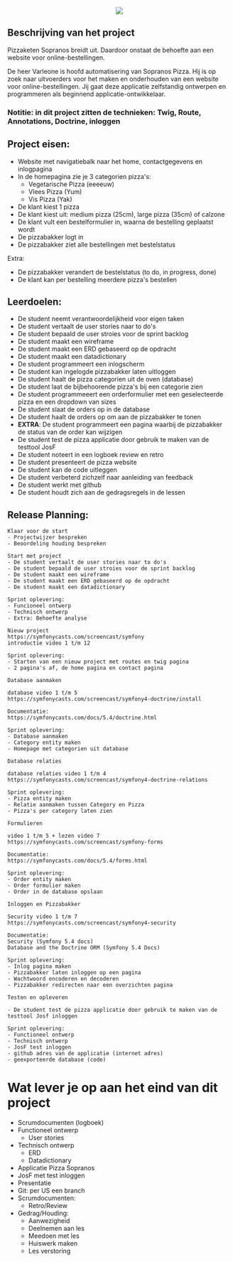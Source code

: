 <p align="center"><a href="https://symfony.com" target="_blank">
    <img src="https://symfony.com/logos/symfony_black_02.svg">
</a></p>




Beschrijving van het project
------------
Pizzaketen Sopranos breidt uit. Daardoor onstaat de behoefte aan een website voor online-bestellingen.

De heer Varleone is hoofd automatisering van Sopranos Pizza. Hij is op zoek naar uitvoerders voor het maken en onderhouden van een website voor online-bestellingen.
Jij gaat deze applicatie zelfstandig ontwerpen en programmeren als beginnend applicatie-ontwikkelaar.

### Notitie: in dit project zitten de technieken: Twig, Route, Annotations, Doctrine, inloggen

Project eisen:
-------------
* Website met navigatiebalk naar het home, contactgegevens en inlogpagina
* In de homepagina zie je 3 categorien pizza's:
  * Vegetarische Pizza (eeeeuw)
  * Vlees Pizza (Yum)
  * Vis Pizza (Yak)
* De klant kiest 1 pizza
* De klant kiest uit: medium pizza (25cm), large pizza (35cm) of calzone
* De klant vult een bestelformulier in, waarna de bestelling geplaatst wordt
* De pizzabakker logt in
* De pizzabakker ziet alle bestellingen met bestelstatus

Extra:
* De pizzabakker verandert de bestelstatus (to do, in progress, done)
* De klant kan per bestelling meerdere pizza's bestellen

Leerdoelen:
----------------------
- De student neemt verantwoordelijkheid voor eigen taken
- De student vertaalt de user stories naar to do's
- De student bepaald de user stroies voor de sprint backlog
- De student maakt een wireframe
- De student maakt een ERD gebaseerd op de opdracht
- De student maakt een datadictionary
- De student programmeert een inlogscherm
- De student kan ingelogde pizzabakker laten uitloggen
- De student haalt de pizza categorien uit de oven (database)
- De student laat de bijbehoorende pizza's bij een categorie zien
- De student programmeeert een orderformulier met een geselecteerde pizza en een dropdown van sizes
- De student slaat de orders op in de database
- De student haalt de orders op om aan de pizzabakker te tonen
- <b>EXTRA</b>: De student programmeert een pagina waarbij de pizzabakker de status van de order kan wijzigen
- De student test de pizza applicatie door gebruik te maken van de testtool JosF
- De student noteert in een logboek review en retro
- De student presenteert de pizza website
- De student kan de code uitleggen
- De student verbeterd zichzelf naar aanleiding van feedback
- De student werkt met github
- De student houdt zich aan de gedragsregels in de lessen


## Release Planning:

```
Klaar voor de start
- Projectwijzer bespreken
- Beoordeling houding bespreken
```
```
Start met project
- De student vertaalt de user stories naar to do's
- De student bepaald de user stroies voor de sprint backlog
- De student maakt een wireframe
- De student maakt een ERD gebaseerd op de opdracht
- De student maakt een datadictionary

Sprint oplevering:
- Funcioneel ontwerp
- Technisch ontwerp
- Extra: Behoefte analyse
```

``` 
Nieuw project
https://symfonycasts.com/screencast/symfony
introductie video 1 t/m 12

Sprint oplevering:
- Starten van een nieuw project met routes en twig pagina
- 2 pagina's af, de home pagina en contact pagina
```
``` 
Database aanmaken

database video 1 t/m 5
https://symfonycasts.com/screencast/symfony4-doctrine/install

Documentatie:
https://symfonycasts.com/docs/5.4/doctrine.html

Sprint oplevering:
- Database aanmaken
- Category entity maken
- Homepage met categorien uit database
```
``` 
Database relaties

database relaties video 1 t/m 4
https://symfonycasts.com/screencast/symfony4-doctrine-relations

Sprint oplevering:
- Pizza entity maken
- Relatie aanmaken tussen Category en Pizza
- Pizza's per category laten zien
```
``` 
Formulieren

video 1 t/m 5 + lezen video 7
https://symfonycasts.com/screencast/symfony-forms

Documentatie:
https://symfonycasts.com/docs/5.4/forms.html

Sprint oplevering:
- Order entity maken
- Order formulier maken
- Order in de database opslaan
```
```  
Inloggen en Pizzabakker

Security video 1 t/m 7
https://symfonycasts.com/screencast/symfony4-security

Documentatie:
Security (Symfony 5.4 docs)
Database and the Doctrine ORM (Symfony 5.4 Docs)

Sprint oplevering:
- Inlog pagina maken
- Pizzabakker laten inloggen op een pagina
- Wachtwoord encoderen en decoderen
- Pizzabakker redirecten naar een overzichten pagina
```
``` 
Testen en opleveren

- De student test de pizza applicatie door gebruik te maken van de testtool Josf inloggen

Sprint oplevering:
- Functioneel ontwerp
- Technisch ontwerp
- JosF test inloggen
- github adres van de applicatie (internet adres)
- geexporteerde database (code)
```

# Wat lever je op aan het eind van dit project

- Scrumdocumenten (logboek)
- Functioneel ontwerp
  - User stories
- Technisch ontwerp
  - ERD
  - Datadictionary
- Applicatie Pizza Sopranos
- JosF met test inloggen
- Presentatie
- Git: per US een branch
- Scrumdocumenten:
  - Retro/Review
- Gedrag/Houding:
  - Aanwezigheid
  - Deelnemen aan les
  - Meedoen met les
  - Huiswerk maken
  - Les verstoring

